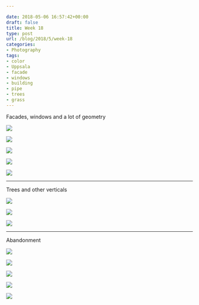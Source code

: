 ```yaml
---

date: 2018-05-06 16:57:42+00:00
draft: false
title: Week 18
type: post
url: /blog/2018/5/week-18
categories:
- Photography
tags:
- color
- Uppsala
- facade
- windows
- building
- pipe
- trees
- grass
---
```


Facades, windows and a lot of geometry



  
   ![](/images/2018-05-06-20185week-18/IMG_6028.jpg)

  

  
   ![](/images/2018-05-06-20185week-18/IMG_6030.jpg)

  

  
   ![](/images/2018-05-06-20185week-18/IMG_6033.jpg)

  

  
   ![](/images/2018-05-06-20185week-18/IMG_5965.jpg)

  

  
   ![](/images/2018-05-06-20185week-18/IMG_5986.jpg)

  



* * *

Trees and other verticals



  
   ![](/images/2018-05-06-20185week-18/IMG_5967.jpg)

  

  
   ![](/images/2018-05-06-20185week-18/IMG_6012.jpg)

  

  
   ![](/images/2018-05-06-20185week-18/IMG_6016.jpg)

  



* * *

Abandonment



  
   ![](/images/2018-05-06-20185week-18/IMG_5989.jpg)

  

  
   ![](/images/2018-05-06-20185week-18/IMG_5985.jpg)

  

  
   ![](/images/2018-05-06-20185week-18/IMG_5987.jpg)

  

  
   ![](/images/2018-05-06-20185week-18/IMG_6022.jpg)

  

  
   ![](/images/2018-05-06-20185week-18/IMG_5991.jpg)

  


